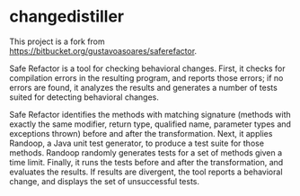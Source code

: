 # changedistiller

This project is a fork from https://bitbucket.org/gustavoasoares/saferefactor.

Safe Refactor is a tool for checking behavioral changes. First, it checks for compilation errors
in the resulting program, and reports those errors; if no errors are found, it analyzes the results 
and generates a number of tests suited for detecting behavioral changes.

Safe Refactor identifies the methods with matching signature (methods with exactly the same modifier, 
return type, qualified name, parameter types and exceptions thrown) before and after the transformation. 
Next, it applies Randoop, a Java unit test generator, to produce a test suite for those methods. 
Randoop randomly generates tests for a set of methods given a time limit. Finally, it runs the tests before 
and after the transformation, and evaluates the results. If results are divergent, the tool reports a
 behavioral change, and displays the set of unsuccessful tests.
